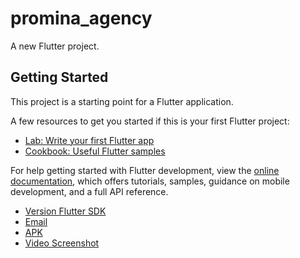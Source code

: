 # promina_agency

A new Flutter project.

## Getting Started

This project is a starting point for a Flutter application.

A few resources to get you started if this is your first Flutter project:

- [Lab: Write your first Flutter app](https://docs.flutter.dev/get-started/codelab)
- [Cookbook: Useful Flutter samples](https://docs.flutter.dev/cookbook)

For help getting started with Flutter development, view the
[online documentation](https://docs.flutter.dev/), which offers tutorials,
samples, guidance on mobile development, and a full API reference.

- [Version Flutter SDK](3.13.5)
- [Email](3.13.5)
- [APK](https://drive.google.com/file/d/1ebDCGXk8dtSilEPYG2BKrey1Phwd3pr3/view?usp=sharing)
- [Video Screenshot](https://drive.google.com/file/d/1WVWhCu52oNy2OmiwTzL6YnDkGIsPT745/view?usp=sharing)
